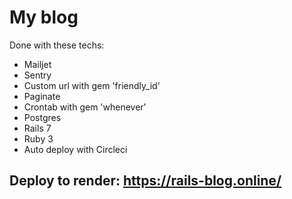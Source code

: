 # My blog

Done with these techs:

* Mailjet
* Sentry
* Custom url with gem 'friendly_id'
* Paginate
* Crontab with gem 'whenever'
* Postgres
* Rails 7
* Ruby 3
* Auto deploy with Circleci

## Deploy to render: https://rails-blog.online/
